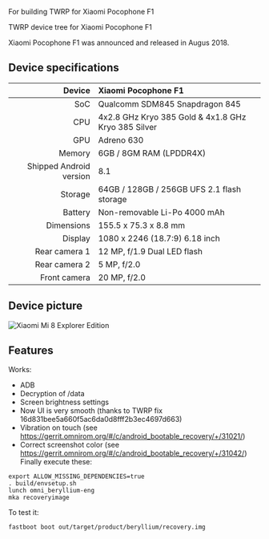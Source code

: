 For building TWRP for Xiaomi Pocophone F1

TWRP device tree for Xiaomi Pocophone F1





Xiaomi Pocophone F1 was announced and released in Augus 2018.

## Device specifications

| Device        | Xiaomi Pocophone F1                                 |
| -----------:  | :--------------------------------------------- |
| SoC           | Qualcomm SDM845 Snapdragon 845                 |
| CPU           | 4x2.8 GHz Kryo 385 Gold & 4x1.8 GHz Kryo 385 Silver           |
| GPU           | Adreno 630                                     |
| Memory        | 6GB / 8GM RAM (LPDDR4X)                        |
| Shipped Android version | 8.1                                  |
| Storage       | 64GB / 128GB / 256GB UFS 2.1 flash storage     |
| Battery       | Non-removable Li-Po 4000 mAh                   |
| Dimensions    | 155.5 x 75.3 x 8.8 mm                          |
| Display       | 1080 x 2246 (18.7:9) 6.18 inch                 |
| Rear camera 1 | 12 MP, f/1.9 Dual LED flash                    |
| Rear camera 2 | 5 MP, f/2.0                                    |
| Front camera  | 20 MP, f/2.0                                    |

## Device picture

![Xiaomi Mi 8 Explorer Edition ](https://vistanews.ru/uploads/posts/2018-08/1533623393_xiaomi-pocophone-f1-52-1.jpg)

## Features

Works:

- ADB
- Decryption of /data
- Screen brightness settings
- Now UI is very smooth (thanks to TWRP fix 16d831bee5a660f5ac6da0d8fff2b3ec4697d663)
- Vibration on touch (see https://gerrit.omnirom.org/#/c/android_bootable_recovery/+/31021/)
- Correct screenshot color (see https://gerrit.omnirom.org/#/c/android_bootable_recovery/+/31042/)
Finally execute these:

```
export ALLOW_MISSING_DEPENDENCIES=true
. build/envsetup.sh
lunch omni_beryllium-eng 
mka recoveryimage
```

To test it:

```
fastboot boot out/target/product/beryllium/recovery.img